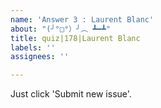 ```yaml
---
name: 'Answer 3 : Laurent Blanc'
about: "(╯°□°）╯︵ ┻━┻"
title: quiz|178|Laurent Blanc
labels: ''
assignees: ''

---
```


Just click 'Submit new issue'.
